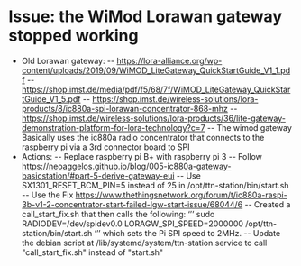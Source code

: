 # Issue: the WiMod Lorawan gateway stopped working

 - Old Lorawan gateway:
 -- https://lora-alliance.org/wp-content/uploads/2019/09/WiMOD_LiteGateway_QuickStartGuide_V1_1.pdf
 -- https://shop.imst.de/media/pdf/f5/68/7f/WiMOD_LiteGateway_QuickStartGuide_V1_5.pdf
 -- https://shop.imst.de/wireless-solutions/lora-products/8/ic880a-spi-lorawan-concentrator-868-mhz
 -- https://shop.imst.de/wireless-solutions/lora-products/36/lite-gateway-demonstration-platform-for-lora-technology?c=7
 -- The wimod gateway Basically uses the ic880a radio concentrator that connects to the raspberry pi via a 3rd connector board to SPI
 - Actions:
 -- Replace raspberry pi B+ with raspberry pi 3
 -- Follow https://neoaggelos.github.io/blog/005-ic880a-gateway-basicstation/#part-5-derive-gateway-eui
 -- Use SX1301_RESET_BCM_PIN=5 instead of 25 in /opt/ttn-station/bin/start.sh
 -- Use the Fix https://www.thethingsnetwork.org/forum/t/ic880a-raspi-3b-v1-2-concentrator-start-failed-lgw-start-issue/68044/6
 -- Created a call_start_fix.sh that then calls the following:
 ‘’’
 sudo RADIODEV=/dev/spidev0.0 LORAGW_SPI_SPEED=2000000 /opt/ttn-station/bin/start.sh
 ‘’’
 which sets the Pi SPI speed to 2MHz.
 -- Update the debian script at /lib/systemd/system/ttn-station.service to call "call_start_fix.sh" instead of "start.sh"

